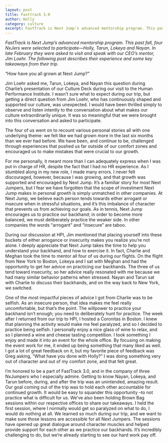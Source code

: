 ```yaml
---
layout: post
title: Fasttrack 3.0
author: Holly
category: culture
excerpt: FastTrack is Next Jump’s advanced mentorship program. This past fall, four NxJers were selected to participate—Holly, Tarun, Lokeya and Nayan. In late February they were asked to visit and speak with our CEO’s mentor, Jim Loehr. The following post describes their experience and some key takeaways from their trip. “How have you all grown at Next Jump?” Jim Loehr asked me, Tarun, Lokeya, and Nayan this question during Charlie’s presentation of our Culture Deck during our visit to the Human Performance Institute. I wasn’t sure what to expect during our trip, but getting a direct question from Jim Loehr, who has continuously shaped and supported our culture, was unexpected. I would have been thrilled simply to observe and listen intently to the conversation about what makes our culture extraordinarily unique. It was so meaningful that we were brought into this conversation and asked to participate.
---
```


*FastTrack is Next Jump’s advanced mentorship program. This past fall, four NxJers were selected to participate—Holly, Tarun, Lokeya and Nayan. In late February they were asked to visit and speak with our CEO’s mentor, Jim Loehr. The following post describes their experience and some key takeaways from their trip.*
 
“How have you all grown at Next Jump?”
  
Jim Loehr asked me, Tarun, Lokeya, and Nayan this question during Charlie’s presentation of our Culture Deck during our visit to the Human Performance Institute. I wasn’t sure what to expect during our trip, but getting a direct question from Jim Loehr, who has continuously shaped and supported our culture, was unexpected. I would have been thrilled simply to observe and listen intently to the conversation about what makes our culture extraordinarily unique. It was so meaningful that we were brought into this conversation and asked to participate.
   
The four of us went on to recount various personal stories all with one underlying theme: we felt like we had grown more in the last six months than we ever had before. We have been, and continue to be, challenged through experiences that pushed us far outside of our comfort zones and encouraged us to make mistakes that were crucial to our growth.
    
For me personally, it meant more than I can adequately express when I was put in charge of HR, despite the fact that I had no HR experience. As I stumbled along in my new role, I made many errors. I never felt discouraged, however, because I was growing, and that growth was supported and encouraged by Next Jump.  It’s a familiar story for most Next Jumpers, but I fear we have forgotten that the scope of investment Next Jump makes in personal growth is simply unmatched in other companies. At Next Jump, we believe each person tends towards either arrogant or insecure when in stressful situations, and it’s this imbalance of character that prevents us from achieving our goals. As in tennis, Next Jump encourages us to practice our backhand; in order to become more balanced, we must deliberately practice the weaker side. In other companies the words “arrogant” and “insecure” are taboo.
     
During our discussion at HPI, Jim mentioned that placing yourself into these buckets of either arrogance or insecurity makes you realize you’re not alone.  I deeply appreciate that Next Jump takes the time to help you understand your backhand, and how to exercise it. In fact, Charlie and Meghan took the time to mentor all four of us during our flights. On the flight from New York to Boston, Lokeya and I sat with Meghan and had the opportunity to get her advice on practicing our backhands. The three of us tend toward insecurity, so her advice really resonated with me because we had many similar behavior patterns when stressed. Nayan and Tarun sat with Charlie to discuss their backhands, and on the way back to New York, we switched.
      
One of the most impactful pieces of advice I got from Charlie was to be selfish. As an insecure person, that idea makes me feel really uncomfortable, but that’s the point. The willpower to practice your backhand isn’t enough; you need to deliberately hunt for practice. The week after I returned from our trip to HPI, I hosted a Coronitas in Boston. I knew that planning the activity would make me feel paralyzed, and so I decided to practice being selfish. I personally enjoy a nice glass of wine to relax, and so I planned a wine and cheese tasting competition. I took something I enjoy and made it into an event for the whole office. By focusing on making the event work for me, it ended up being something that many liked as well. I got a lot of great feedback on it, but my favorite piece of feedback was Greg asking, “What have you done with Holly?” I was doing something very out of character and out of my comfort zone, and that felt great.
       
I’m honored to be a part of FastTrack 3.0, and in the company of three NxJumpers who I especially admire. Getting to know Nayan, Lokeya, and Tarun before, during, and after the trip was an unintended, amazing result. Our goal coming out of the trip was to hold each other accountable for continued growth. It would be easy to squander this opportunity –to not practice what is difficult for us. We’ve also been holding Brown Bag sessions within our respective offices to share our takeaways. I held the first session, where I normally would get so paralyzed on what to do, I would do nothing at all. We learned so much during our trip, and we want to make sure those lessons are accessible for all Next Jumpers. The sessions have opened up great dialogue around character muscles and helped provide support for each other as we practice our backhands. It’s incredibly challenging to do, but we’re already starting to see our hard work pay off. 
